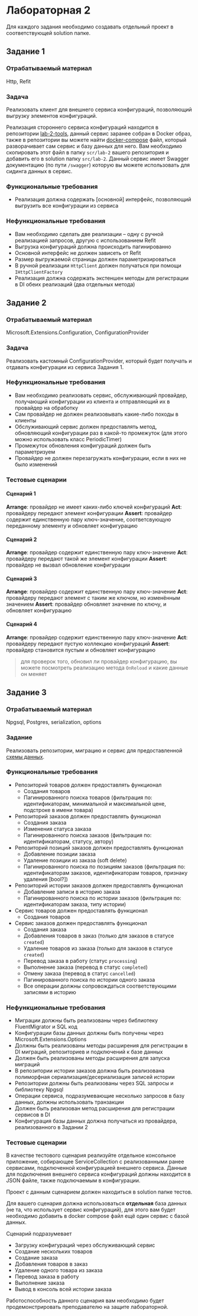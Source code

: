 # Лабораторная 2

Для каждого задания необходимо создавать отдельный проект в соответствующей solution папке.

## Задание 1

### Отрабатываемый материал

Http, Refit

### Задача

Реализовать клиент для внешнего сервиса конфигураций, позволяющий выгрузку элементов конфигураций.

Реализация стороннего сервиса конфигураций находится в
репозитории [lab-2-tools](https://github.com/is-csms-y26/lab-2-tools), данный сервис заранее собран в Docker образ,
также в репозитории вы можете
найти [docker-compose](https://github.com/is-csms-y26/lab-2-tools/blob/master/docker-compose.yaml) файл, который
разворачивает сам сервис и базу данных для него. Вам необходимо скопировать этот файл в папку `scr/lab-2` вашего
репозитория и добавить его в solution папку `src/lab-2`. Данный сервис имеет Swagger документацию (по пути `/swagger`)
которую вы можете использовать для сидинга данных в сервис.

### Функциональные требования

- Реализация должна содержать [основной] интерфейс, позволяющий выгрузить все конфигурации из сервиса

### Нефункциональные требования

- Вам необходимо сделать две реализации – одну с ручной реализацией запросов, другую с использованием Refit
- Выгрузка конфигураций должна происходить пагинированно
- Основной интерфейс не должен зависеть от Refit
- Размер выгружаемой страницы должен параметризироваться
- В ручной реализации `HttpClient` должен получаться при помощи `IHttpClientFactory`
- Реализация должна содержать экстеншен методы для регистрации в DI обеих реализаций (два отдельных метода)

## Задание 2

### Отрабатываемый материал

Microsoft.Extensions.Configuration, ConfigurationProvider

### Задача

Реализовать кастомный ConfigurationProvider, который будет получать и отдавать конфигурации из сервиса Задания 1.

### Нефункциональные требования

- Вам необходимо реализовать сервис, обслуживающий провайдер, получающий конфигурации из клиента и отправляющий их в
  провайдер на обработку
- Сам провайдер не должен реализовывать какие-либо походы в клиенты
- Обслуживающий сервис должен предоставлять метод, обновляющий конфигурации раз в какой-то промежуток (для этого можно
  использовать класс PeriodicTimer)
- Промежуток обновления конфигураций должен быть параметризуем
- Провайдер не должен перезагружать конфигурации, если в них не было изменений

### Тестовые сценарии

#### Сценарий 1

**Arrange**: провайдер не имеет каких-либо ключей конфигураций
**Act**: провайдеру передают элемент конфигурации
**Assert**: провайдер содержит единственную пару ключ-значение, соответсвующую переданному элементу и обновляет
конфигурацию

#### Сценарий 2

**Arrange**: провайдер содержит единственную пару ключ-значение
**Act**: провайдеру передают такой же элемент конфигурации
**Assert**: провайдер не вызвал обновление конфигурации

#### Сценарий 3

**Arrange**: провайдер содержит единственную пару ключ-значение
**Act**: провайдеру передают элемент с таким же ключом, но изменённым значением
**Assert**: провайдер обновляет значение по ключу, и обновляет конфигурацию

#### Сценарий 4

**Arrange**: провайдер содержит единственную пару ключ-значение
**Act**: провайдеру передают пустую коллекцию конфигураций
**Assert**: провайдер становится пустым и обновляет конфигурацию

> для проверок того, обновил ли провайдер конфигурацию, вы можете посмотреть реализацию метода `OnReload` и какие данные
> он меняет

## Задание 3

### Отрабатываемый материал

Npgsql, Postgres, serialization, options

### Задание

Реализовать репозитории, миграцию и сервис для предоставленной [схемы данных](lab-2-task-3.sql).

### Функциональные требования

- Репозиторий товаров должен предоставлять функционал
    - Создания товаров
    - Пагинированного поиска товаров (фильтрация по: идентификаторам, минимальной и максимальной цене, подстроке в имени
      товара)
- Репозиторий заказов должен предоставлять функционал
    - Создания заказа
    - Изменения статуса заказа
    - Пагинированного поиска заказов (фильтрация по: идентификаторам, статусу, автору)
- Репозиторий позиций заказов должен предоставлять функционал
    - Добавление позиции заказа
    - Удаление позиции из заказа (soft delete)
    - Пагинированного поиска по позициям заказов (фильтрация по: идентификаторам заказов, идентификаторам товаров,
      признаку удаления [bool?])
- Репозиторий истории заказов должен предоставлять функционал
    - Добавление записи в историю заказа
    - Пагинированного поиска по истории заказов (фильтрация по: идентификаторам заказа, типу истории)
- Сервис товаров должен предоставлять функционал
    - Создания товаров
- Сервис заказов должен предоставлять функционал
    - Создания заказа
    - Добавления товаров в заказ (только для заказов в статусе `created`)
    - Удаление товаров из заказа (только для заказов в статусе `created`)
    - Перевод заказа в работу (статус `processing`)
    - Выполнение заказа (перевод в статус `completed`)
    - Отмену заказа (перевод в статус `cancelled`)
    - Пагинированного поиска по истории одного заказа
    - Все операции должны сопровождаться соответствующими записями в историю

### Нефункциональные требования

- Миграции должны быть реализованы через библиотеку FluentMigrator и SQL код
- Конфигурации базы данных должны быть получены через Microsoft.Extensions.Options
- Должны быть реализованы методы расширения для регистрации в DI миграций, репозиториев и подключений к базе данных
- Должен быть реализованы методы расширения для запуска миграций
- В репозитории истории заказов должна быть реализована полиморфная сериализация/десериализация записей истории
- Репозитории должны быть реализованы через SQL запросы и библиотеку Npgsql
- Операции сервиса, подразумевающие несколько запросов в базу данных, должны использовать транзакции
- Должен быть реализован метод расширения для регистрации сервисов в DI
- Конфигурация базы данных должна получаться из провайдера, реализованного в Задании 2

### Тестовые сценарии

В качестве тестового сценария реализуйте отдельное консольное приложение, собирающее ServiceCollection с реализованными
ранее сервисами, подключенной конфигурацией внешнего сервиса. Данные для подключения внешнего сервиса конфигураций
должны находится в JSON файле, также подключаемым в конфигурации.

Проект с данным сценарием должен находиться в solution папке тестов.

Для вашего сценария должна использоваться **отдельная** база данных (не та, что использует сервис конфигураций), для
этого вам будет необходимо добавить в docker compose файл ещё один сервис с базой данных.

Сценарий подразумевает

- Загрузку конфигураций через обслуживающий сервис
- Создание нескольких товаров
- Создание заказа
- Добавления товаров в заказ
- Удаление одного товара из заказа
- Перевод заказа в работу
- Выполнение заказа
- Вывод в консоль всей истории заказа

Работоспособность данного сценария вам необходимо будет продемонстрировать преподавателю на защите лабораторной.